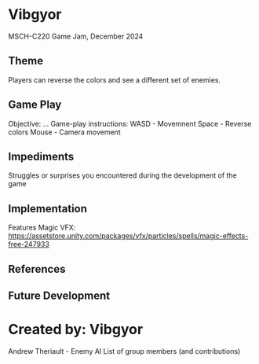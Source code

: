 # Vibgyor
MSCH-C220 Game Jam, December 2024

## Theme
Players can reverse the colors and see a different set of enemies.

## Game Play
Objective:
...
Game-play instructions:
WASD - Movemnent
Space - Reverse colors
Mouse - Camera movement

## Impediments
Struggles or surprises you encountered during the development of the game

## Implementation
Features
Magic VFX: https://assetstore.unity.com/packages/vfx/particles/spells/magic-effects-free-247933 

## References

## Future Development

# Created by: Vibgyor
Andrew Theriault - Enemy AI
List of group members (and contributions)